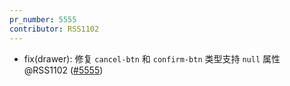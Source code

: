 ```yaml
---
pr_number: 5555
contributor: RSS1102
---
```


- fix(drawer):  修复 `cancel-btn` 和 `confirm-btn` 类型支持 `null` 属性 @RSS1102 ([#5555](https://github.com/Tencent/tdesign-vue-next/pull/5555))

